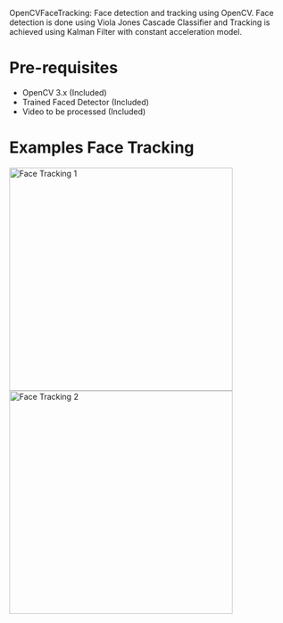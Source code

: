 OpenCVFaceTracking: Face detection and tracking using OpenCV. 
Face detection is done using Viola Jones Cascade Classifier and Tracking is achieved using Kalman Filter with constant acceleration model.



Pre-requisites
==============

- OpenCV 3.x (Included)
- Trained Faced Detector (Included)
- Video to be processed (Included)

Examples Face Tracking
=================

<img src="https://github.com/devkicks/OpenCVFaceTracking/blob/master/OpenCVFaceDetectionVC13/gifs/gif1.gif" alt="Face Tracking 1" width="400"/>
<img src="https://github.com/devkicks/OpenCVFaceTracking/blob/master/OpenCVFaceDetectionVC13/gifs/gif2.gif" alt="Face Tracking 2" width="400"/>
